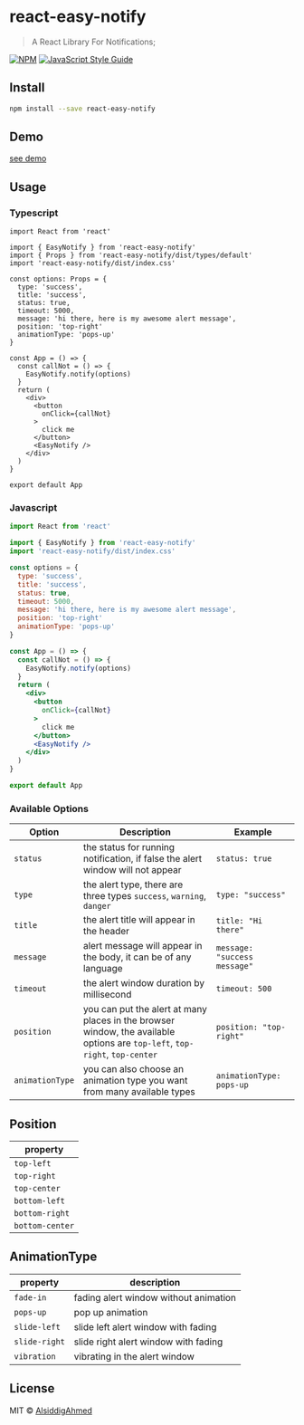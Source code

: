 # react-easy-notify

> A React Library For Notifications;

[![NPM](https://img.shields.io/npm/v/react-easy-notify.svg)](https://www.npmjs.com/package/react-easy-notify) [![JavaScript Style Guide](https://img.shields.io/badge/code_style-standard-brightgreen.svg)](https://standardjs.com)

## Install

```bash
npm install --save react-easy-notify
```

## Demo

[see demo](https://react-easy-notify.netlify.app)

## Usage

### Typescript

```tsx
import React from 'react'

import { EasyNotify } from 'react-easy-notify'
import { Props } from 'react-easy-notify/dist/types/default'
import 'react-easy-notify/dist/index.css'

const options: Props = {
  type: 'success',
  title: 'success',
  status: true,
  timeout: 5000,
  message: 'hi there, here is my awesome alert message',
  position: 'top-right'
  animationType: 'pops-up'
}

const App = () => {
  const callNot = () => {
    EasyNotify.notify(options)
  }
  return (
    <div>
      <button
        onClick={callNot}
      >
        click me
      </button>
      <EasyNotify />
    </div>
  )
}

export default App
```

### Javascript

```jsx
import React from 'react'

import { EasyNotify } from 'react-easy-notify'
import 'react-easy-notify/dist/index.css'

const options = {
  type: 'success',
  title: 'success',
  status: true,
  timeout: 5000,
  message: 'hi there, here is my awesome alert message',
  position: 'top-right'
  animationType: 'pops-up'
}

const App = () => {
  const callNot = () => {
    EasyNotify.notify(options)
  }
  return (
    <div>
      <button
        onClick={callNot}
      >
        click me
      </button>
      <EasyNotify />
    </div>
  )
}

export default App
```

### Available Options

| Option          | Description                                                                                                                                                  | Example                                 |
| --------------- | ------------------------------------------------------------------------------------------------------------------------------------------------------------ | --------------------------------------- |
| `status`        | the status for running notification, if false the alert window will not appear                                                                               | <code>status: true</code>               |
| `type`          | the alert type, there are three types <code>success</code>, <code>warning</code>, <code>danger</code>                                                        | <code>type: "success"</code>            |
| `title`         | the alert title will appear in the header                                                                                                                    | <code>title: "Hi there"</code>          |
| `message`       | alert message will appear in the body, it can be of any language                                                                                             | <code>message: "success message"</code> |
| `timeout`       | the alert window duration by millisecond                                                                                                                     | <code>timeout: 500</code>               |
| `position`      | you can put the alert at many places in the browser window, the available options are <code>top-left</code>, <code>top-right</code>, <code>top-center</code> | <code>position: "top-right"</code>      |
| `animationType` | you can also choose an animation type you want from many available types                                                                                     | <code>animationType: pops-up</code>     |

## Position

| property        |
| --------------- |
| `top-left`      |
| `top-right`     |
| `top-center`    |
| `bottom-left`   |
| `bottom-right`  |
| `bottom-center` |

## AnimationType

| property      | description                           |
| ------------- | ------------------------------------- |
| `fade-in`     | fading alert window without animation |
| `pops-up`     | pop up animation                      |
| `slide-left`  | slide left alert window with fading   |
| `slide-right` | slide right alert window with fading  |
| `vibration`   | vibrating in the alert window         |

## License

MIT © [AlsiddigAhmed](https://github.com/AlsiddigAhmed)
